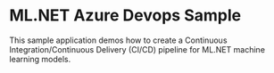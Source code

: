 # ML.NET Azure Devops Sample

This sample application demos how to create a Continuous Integration/Continuous Delivery (CI/CD) pipeline for ML.NET 
machine learning models.